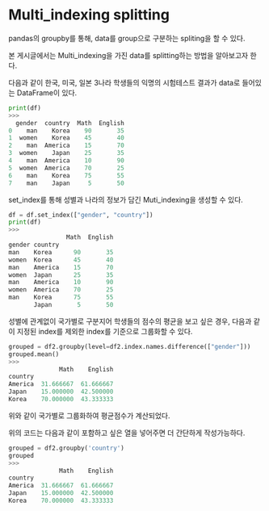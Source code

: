 # Multi_indexing splitting

pandas의 groupby를 통해, data를 group으로 구분하는 spliting을 할 수 있다.

본 게시글에서는 Multi_indexing을 가진 data를 splitting하는 방법을 알아보고자 한다.

다음과 같이 한국, 미국, 일본 3나라 학생들의 익명의 시험테스트 결과가 data로 들어있는 DataFrame이 있다.

```python
print(df)
>>>
  gender  country  Math  English
0    man    Korea    90       35
1  women    Korea    45       40
2    man  America    15       70
3  women    Japan    25       35
4    man  America    10       90
5  women  America    70       25
6    man    Korea    75       55
7    man    Japan     5       50

```

set_index를 통해 성별과 나라의 정보가 담긴 Muti_indexing을 생성할 수 있다.
```python
df = df.set_index(["gender", "country"])
print(df)
>>>
                Math  English
gender country
man    Korea      90       35
women  Korea      45       40
man    America    15       70
women  Japan      25       35
man    America    10       90
women  America    70       25
man    Korea      75       55
       Japan       5       50
```

성별에 관계없이 국가별로 구분지어 학생들의 점수의 평균을 보고 싶은 경우, 다음과 같이 지정된 index를 제외한 index를 기준으로 그룹화할 수 있다.
```python
grouped = df2.groupby(level=df2.index.names.difference(["gender"]))
grouped.mean()
>>>
              Math    English
country
America  31.666667  61.666667
Japan    15.000000  42.500000
Korea    70.000000  43.333333
```
위와 같이 국가별로 그룹화하여 평균점수가 계산되었다.

위의 코드는 다음과 같이 포함하고 싶은 열을 넣어주면 더 간단하게 작성가능하다.
```python
grouped = df2.groupby('country')
grouped
>>>
              Math    English
country
America  31.666667  61.666667
Japan    15.000000  42.500000
Korea    70.000000  43.333333
```
